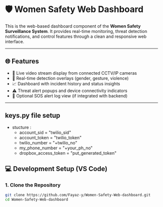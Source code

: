 # 🛡️ Women Safety Web Dashboard

This is the web-based dashboard component of the **Women Safety Surveillance System**. It provides real-time monitoring, threat detection notifications, and control features through a clean and responsive web interface.

---

## 🌐 Features

- 🎥 Live video stream display from connected CCTV/IP cameras
- 📍 Real-time detection overlays (gender, gesture, violence)
- 📈 Dashboard with incident history and status insights
- ⚠️ Threat alert popups and device connectivity indicators
- 💬 Optional SOS alert log view (if integrated with backend)

---
## keys.py file setup
- stucture :
  - account_sid = "twilio_sid" 
  - account_token = "twilio_token" 
  - twilio_number = "+twilio_no" 
  - my_phone_number = "+your_ph_no"
  - dropbox_access_token = "put_generated_token"
  
## 💻 Development Setup (VS Code)

### 1. Clone the Repository

```bash
git clone https://github.com/Fayaz-y/Women-Safety-Web-dashboard.git
cd Women-Safety-Web-dashboard
